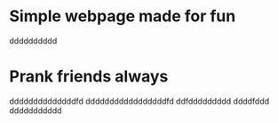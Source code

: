 # Simple webpage made for fun
dddddddddd
# Prank friends always
ddddddddddddddfd
dddddddddddddddddfd
ddfddddddddd
ddddfddd
ddddddddddd